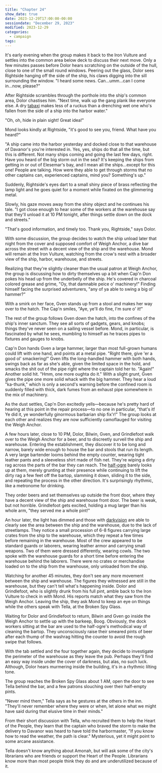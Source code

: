 ```yaml
---
title: "Chapter 24"
show_date: true
date: 2023-12-29T17:00:00-00:00
sessiondate: "December 29, 2023"
modified: 2023-12-29
categories:
  - campaign
tags:
---
```


It's early evening when the group makes it back to the Iron Vulture and settles into
the common area below deck to discuss their next move. Only a few minutes passes before
Dolor hears scratching on the outside of the hull, close to one of the small round windows.
Peering out the glass, Dolor sees Rightside hanging off the side of the ship, his claws
digging into the sill surrounding the window. "I heard some news. Can...umm...can I come
in...now, please?"

After Rightside scrambles through the porthole into the ship's common area, Dolor
chastises him. "Next time, walk up the gang plank like everyone else. A dry
[tabaxi](https://www.dandwiki.com/wiki/Tabaxi_(5e_Race_Variant)) makes less of a ruckus
than a drenching wet one who's fallen from the side of a ship into the harbor water."

"Oh, oh, hide in plain sight! Great idea!"

Mond looks kindly at Rightside, "it's good to see you, friend. What have you heard?"

"A ship came into the harbor yesterday and docked close to that warehouse of Davanor's
you're interested in. Yes, yes, ships do that all the time, but this is
different. Not many ships coming and going the last few days, right. Have you heard of
the big storm out in the sea? It's keeping the ships from getting in or out of Elesemar's
bay, and I mean all the ships...except for this one! People are talking. How were they
able to get through storms that no other captains can, experienced captains, mind you?
Something's up."

Suddenly, Rightside's eyes dart to a small shiny piece of brass reflecting
the lamp light and he goes quiet for a moment while fixated on the glimmering metal.

Slowly, his gaze moves away from the shiny object and he continues his tale.
"I got close enough to hear some of the workers at the
warehouse say that they'll unload it at 10 PM tonight, after things settle down on the
dock and streets."

"That's good information, and timely too. Thank you, Rightside," says Dolor.

With some discussion, the group decides to watch the ship unload later that night from
the cover and supposed comfort of Weigh Anchor, a dive bar across the street with a
decent view of the ship and the warehouse. Mond will remain at the Iron Vulture, watching
from the crow's nest with a broader view of the ship, harbor, warehouse, and streets.

Realizing that they're slightly cleaner than the usual patron at Weigh Anchor, the
group is discussing how to dirty themselves up a bit when Cap'n Don pokes his head up
from the underbelly of the ship. He's covered in charcoal colored grease and grime,
"Oy, that damnable peice o' machinery!" Finding himself facing the surprised adventurers,
"any of ya able to swing a big ol' hammer?"

With a smirk on her face, Gven stands up from a stool and makes her way over to the
hatch. The Cap'n smiles, "Aye, ye'll do fine, I'm sure o' it!"

The rest of the group follows Gven down the hatch, into the confines of the ship's inner
sanctum. They see all sorts of gadgets, gears, and knobs; things they've never seen on
a sailing vessel before. Mond, in particular, is fascinated by what he sees, mumbling to
himself as he traces pipes to fixtures and gauges to knobs.

Cap'n Don hands Gven a large hammer, larger than most full-grown humans could lift with
one hand, and points at a metal pipe. "Right there, give 'er a good ol' smackering!" Gven
lifts the long-handled hammer with both hands, swings back as far as she's able, given the
limited space in the hold, and smacks the shit out of the pipe right where the captain told
her to. "Again!" Another solid hit. "Hmm, one more oughta do it." With a slight grunt,
Gven gives the pipe one more solid whack with the big hammer. They hear a loud "ka-thunk,"
which is only a second's warning before the confined room is suddenly filled with thick,
dark fumes from an exhaust pipe somewhere in the mix of machinery.

As the dust settles, Cap'n Don excitedly yells—because he's pretty hard of hearing at this
point in the repair process—to no one in particular, "that's it! Ye did it, ye wonderfully
ginormous barbarian ship fix'r!" The group looks at each other and realizes they are now
sufficiently camoflauged for visiting the Weigh Anchor.

A few hours later, close to 10 PM, Dolor, Bilwin, Gven, and Grindlefoot walk over to the
Weigh Anchor for a beer, and to discreetly surveil the ship and warehouse. Entering the
establishment, they discover it to be long and narrow, barely wide enough to house the bar
and stools that run its length. A very large bartender looms behind the empty counter,
wearing tight leather pants and a sleeveless shirt made of fish net.
They're wiping a dirty rag across the parts of the bar they can reach. The
[half-ogre](https://forgottenrealms.fandom.com/wiki/Half-ogre) barely looks up at them,
merely grunting at their presence while continuing to lift the dirty rag a few feet off
the bartop, slamming it down, sliding it to the side, and repeating the process in the
other direction. It's surprisingly rhythmic, like a metronome for drinking.

They order beers and set themselves up outside the front door, where they have a decent
view of the ship and warehouse front door. The beer is weak, but not horrible. Grindlefoot
gets excited, holding a mug larger than his whole arm, "they served me a whole pint!"

An hour later, the light has dimmed and those with [darkvision](https://www.dndbeyond.com/sources/basic-rules/monsters#Darkvision)
are able to clearly see the area between the ship and the warehouse, due to the lack of
streetlamps. They notice a small procession of 6-8 figures carrying large crates from
the ship to the warehouse, which they repeat a few times before remaining in the warehouse.
Most of the crew appeared to be standard guards or laborers, wearing leather armor
and carrying small weapons. Two of them were dressed differently, wearing cowls.
The two spoke with the warehouse guards for a short time before entering the warehouse
behind the laborers. There were no crates or merchandise loaded on to the ship from the
warehouse, only unloaded from the ship.

Watching for another 45 minutes, they don't see any more movement between the ship and
warehouse. The figures they witnessed are still in the warehouse, but they can't tell
what's happening inside. Dolor and Grindlefoot, who is slightly drunk from his full pint,
amble back to the Iron Vulture to check in with Mond. His reports match what they saw
from the Weigh Anchor. Leaving the ship, they ask Mond to keep an eye on things
while the others speak with Tella, at the Broken Spy Glass.

Waiting for Dolor and Grindlefoot to return, Bilwin and Gven go inside the Weigh Anchor
to settle up with the barkeep, Boog. Obviously, the dock workers sitting at the bar are
used to the half-ogre's methodical way of cleaning the bartop. They unconsciously raise
their smeared pints of beer after each thump of the washrag hitting the counter to avoid
the rough swipe that follows.

With the tab settled and the four together again, they decide to investigate the perimeter
of the warehouse as they leave the pub. Perhaps they'll find an easy way inside under the
cover of darkness, but alas, no such luck. Although, Dolor hears murmering inside the
building, it's in a rhythmic lilting tone.

The group reaches the Broken Spy Glass about 1 AM, open the door to see Tella behind the
bar, and a few patrons slouching over their half-empty pints.

"Never mind them," Tella says as he gestures at the others in the inn. "They'll never
remember where they were or when, let alone what we might have said during that elusive
time in their minds."

From their short discussion with Tella, who recruited them to help the Heart of the People,
they learn that the captain who braved the storm to make the delivery to Davanor was heard
to have told the harbormaster, "If you know how to read the weather, the
path is clear." Mysterious, yet it might point to some arcane assistance.

Tella doesn't know anything about Amonah, but will ask some of the city's librarians who
are friends or support the Heart of the People. Librarians know more than most people
think they do and are underutilized because of it.


<!-- em dash: — | kebyoard shortcut = Option + Shift + Dash (-) -->
<!-- https://oatcookies.neocities.org/dndmoney to convert copper, silver, gold, and more into CP -->
